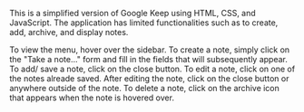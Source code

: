 This is a simplified version of Google Keep using HTML, CSS, and JavaScript. The application has limited functionalities such as to create, add, archive, and display notes.

To view the menu, hover over the sidebar.
To create a note, simply click on the "Take a note..." form and fill in the fields that will subsequently appear. To add/ save a note, click on the close button.
To edit a note, click on one of the notes alreade saved. After editing the note, click on the close button or anywhere outside of the note.
To delete a note, click on the archive icon that appears when the note is hovered over.
